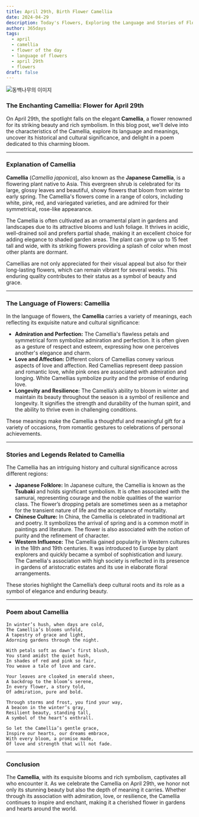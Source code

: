 ```yaml
---
title: April 29th, Birth Flower Camellia
date: 2024-04-29
description: Today's Flowers, Exploring the Language and Stories of Flowers Camellia
author: 365days
tags:
  - april
  - camellia
  - flower of the day
  - language of flowers
  - april 29th
  - flowers
draft: false
---
```


![동백나무의 이미지](https://cdn.pixabay.com/photo/2024/01/17/15/45/camellia-8514865_1280.jpg#center)


### The Enchanting Camellia: Flower for April 29th

On April 29th, the spotlight falls on the elegant **Camellia**, a flower renowned for its striking beauty and rich symbolism. In this blog post, we'll delve into the characteristics of the Camellia, explore its language and meanings, uncover its historical and cultural significance, and delight in a poem dedicated to this charming bloom.

---

### Explanation of Camellia

**Camellia** (*Camellia japonica*), also known as the **Japanese Camellia**, is a flowering plant native to Asia. This evergreen shrub is celebrated for its large, glossy leaves and beautiful, showy flowers that bloom from winter to early spring. The Camellia's flowers come in a range of colors, including white, pink, red, and variegated varieties, and are admired for their symmetrical, rose-like appearance.

The Camellia is often cultivated as an ornamental plant in gardens and landscapes due to its attractive blooms and lush foliage. It thrives in acidic, well-drained soil and prefers partial shade, making it an excellent choice for adding elegance to shaded garden areas. The plant can grow up to 15 feet tall and wide, with its striking flowers providing a splash of color when most other plants are dormant.

Camellias are not only appreciated for their visual appeal but also for their long-lasting flowers, which can remain vibrant for several weeks. This enduring quality contributes to their status as a symbol of beauty and grace.

---

### The Language of Flowers: Camellia

In the language of flowers, the **Camellia** carries a variety of meanings, each reflecting its exquisite nature and cultural significance:

- **Admiration and Perfection:** The Camellia's flawless petals and symmetrical form symbolize admiration and perfection. It is often given as a gesture of respect and esteem, expressing how one perceives another's elegance and charm.
- **Love and Affection:** Different colors of Camellias convey various aspects of love and affection. Red Camellias represent deep passion and romantic love, while pink ones are associated with admiration and longing. White Camellias symbolize purity and the promise of enduring love.
- **Longevity and Resilience:** The Camellia’s ability to bloom in winter and maintain its beauty throughout the season is a symbol of resilience and longevity. It signifies the strength and durability of the human spirit, and the ability to thrive even in challenging conditions.

These meanings make the Camellia a thoughtful and meaningful gift for a variety of occasions, from romantic gestures to celebrations of personal achievements.

---

### Stories and Legends Related to Camellia

The Camellia has an intriguing history and cultural significance across different regions:

- **Japanese Folklore:** In Japanese culture, the Camellia is known as the **Tsubaki** and holds significant symbolism. It is often associated with the samurai, representing courage and the noble qualities of the warrior class. The flower’s dropping petals are sometimes seen as a metaphor for the transient nature of life and the acceptance of mortality.
- **Chinese Culture:** In China, the Camellia is celebrated in traditional art and poetry. It symbolizes the arrival of spring and is a common motif in paintings and literature. The flower is also associated with the notion of purity and the refinement of character.
- **Western Influence:** The Camellia gained popularity in Western cultures in the 18th and 19th centuries. It was introduced to Europe by plant explorers and quickly became a symbol of sophistication and luxury. The Camellia's association with high society is reflected in its presence in gardens of aristocratic estates and its use in elaborate floral arrangements.

These stories highlight the Camellia’s deep cultural roots and its role as a symbol of elegance and enduring beauty.

---

### Poem about Camellia

	In winter’s hush, when days are cold,
	The Camellia’s blooms unfold,
	A tapestry of grace and light,
	Adorning gardens through the night.
	
	With petals soft as dawn’s first blush,
	You stand amidst the quiet hush,
	In shades of red and pink so fair,
	You weave a tale of love and care.
	
	Your leaves are cloaked in emerald sheen,
	A backdrop to the bloom’s serene,
	In every flower, a story told,
	Of admiration, pure and bold.
	
	Through storms and frost, you find your way,
	A beacon in the winter’s gray,
	Resilient beauty, standing tall,
	A symbol of the heart’s enthrall.
	
	So let the Camellia’s gentle grace,
	Inspire our hearts, our dreams embrace,
	With every bloom, a promise made,
	Of love and strength that will not fade.

---

### Conclusion

The **Camellia**, with its exquisite blooms and rich symbolism, captivates all who encounter it. As we celebrate the Camellia on April 29th, we honor not only its stunning beauty but also the depth of meaning it carries. Whether through its association with admiration, love, or resilience, the Camellia continues to inspire and enchant, making it a cherished flower in gardens and hearts around the world.